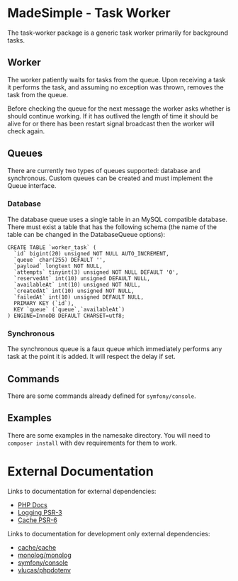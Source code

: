 # MadeSimple - Task Worker
The task-worker package is a generic task worker primarily for background tasks.

## Worker
The worker patiently waits for tasks from the queue. Upon receiving a task it
performs the task, and assuming no exception was thrown, removes the task from
the queue.

Before checking the queue for the next message the worker asks whether is should
continue working. If it has outlived the length of time it should be alive for
or there has been restart signal broadcast then the worker will check again.

## Queues
There are currently two types of queues supported: database and synchronous.
Custom queues can be created and must implement the Queue interface.

### Database
The database queue uses a single table in an MySQL compatible database.
There must exist a table that has the following schema (the name of the table can
be changed in the DatabaseQueue options):
```mysql
CREATE TABLE `worker_task` (
  `id` bigint(20) unsigned NOT NULL AUTO_INCREMENT,
  `queue` char(255) DEFAULT '',
  `payload` longtext NOT NULL,
  `attempts` tinyint(3) unsigned NOT NULL DEFAULT '0',
  `reservedAt` int(10) unsigned DEFAULT NULL,
  `availableAt` int(10) unsigned NOT NULL,
  `createdAt` int(10) unsigned NOT NULL,
  `failedAt` int(10) unsigned DEFAULT NULL,
  PRIMARY KEY (`id`),
  KEY `queue` (`queue`,`availableAt`)
) ENGINE=InnoDB DEFAULT CHARSET=utf8;
```

### Synchronous
The synchronous queue is a faux queue which immediately performs any task at the
point it is added. It will respect the delay if set.

## Commands
There are some commands already defined for `symfony/console`.

## Examples
There are some examples in the namesake directory. You will need to `composer install`
with dev requirements for them to work.

# External Documentation
Links to documentation for external dependencies:
* [PHP Docs](http://php.net/)
* [Logging PSR-3]([http://www.php-fig.org/psr/psr-3/)
* [Cache PSR-6](http://www.php-fig.org/psr/psr-6/)

Links to documentation for development only external dependencies:
* [cache/cache](http://www.php-cache.com/en/latest/)
* [monolog/monolog](https://github.com/Seldaek/monolog)
* [symfony/console](http://symfony.com/doc/current/components/console.html)
* [vlucas/phpdotenv](https://github.com/vlucas/phpdotenv)
